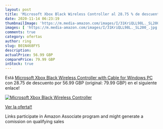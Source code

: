 ```yaml
---
layout: post
title: 'Microsoft Xbox Black Wireless Controller al 28.75 % de descuento'
date: 2020-11-14 06:23:19
thumbnailImage: 'https://m.media-amazon.com/images/I/31KriQLL98L._SL200_.jpg'
images: [ 'https://m.media-amazon.com/images/I/31KriQLL98L._SL200_.jpg' ]
comments: true
category: ofertas
author: ring
slug: B01N468FYS
description:
actualPrice: 56.99 GBP
comparePrice: 79.99 GBP
inStock: true
---
```


Está [Microsoft Xbox Black Wireless Controller  with Cable for Windows PC](https://www.amazon.co.uk/dp/B01N468FYS/?tag=tolees0a-21) con 28.75 de descuento por 56.99 GBP (original: 79.99 GBP) en el siguiente enlace!

[![Microsoft Xbox Black Wireless Controller](https://m.media-amazon.com/images/I/31KriQLL98L._SL200_.jpg)](https://www.amazon.co.uk/dp/B01N468FYS/?tag=tolees0a-21)

[Ver la oferta!!](https://www.amazon.co.uk/dp/B01N468FYS/?tag=tolees0a-21)

Links participate in Amazon Associate program and might generate a comission on qualifying sales


